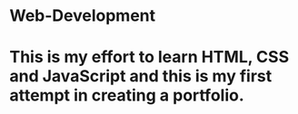 # Web-Development
# This is my effort to learn HTML, CSS and JavaScript and this is my first attempt in creating a portfolio.
